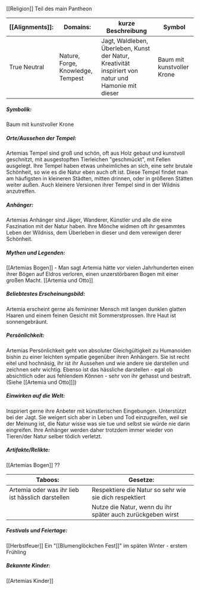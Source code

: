 [[Religion]] 
Teil des main Pantheon

| [[Alignments]]: | Domains:                          | kurze Beschreibung                                                                                   | Symbol                     |
| --------------- | --------------------------------- | ---------------------------------------------------------------------------------------------------- | -------------------------- |
| True Neutral    | Nature, Forge, Knowledge, Tempest | Jagt, Waldleben, Überleben, Kunst der Natur, Kreativität inspiriert von natur und Hamonie mit dieser | Baum mit kunstvoller Krone |
##### Symbolik:
Baum mit kunstvoller Krone
##### Orte/Aussehen der Tempel:
Artemias Tempel sind groß und schön, oft aus Holz gebaut und kunstvoll geschnitzt, mit ausgestopften Tierleichen "geschmückt", mit Fellen ausgelegt. Ihre Tempel haben etwas unheimliches an sich, eine sehr brutale Schönheit, so wie es die Natur eben auch oft ist.
Diese Tempel findet man am häufigsten in kleineren Städten, mitten drinnen, oder in größeren Stätten weiter außen. Auch kleinere Versionen ihrer Tempel sind in der Wildnis anzutreffen.
##### Anhänger: 
Artemias Anhänger sind Jäger, Wanderer, Künstler und alle die eine Faszination mit der Natur haben. Ihre Mönche widmen oft ihr gesammtes Leben der Wildniss, dem Überleben in dieser und dem verewigen derer Schönheit.

##### Mythen und Legenden:
[[Artemias Bogen]] - Man sagt Artemia hätte vor vielen Jahrhunderten einen ihrer Bögen auf Eldros verloren, einen unzerstörbaren Bogen mit einer großen Macht.
[[Artemia und Otto]] 

##### Beliebtestes Erscheinungsbild:
Artemia erscheint gerne als femininer Mensch mit langen dunklen glatten Haaren und einem feinen Gesicht mit Sommerstprossen. Ihre Haut ist sonnengebräunt.
##### Persönlichkeit:
Artemias Persönlichkeit geht von absoluter Gleichgültigkeit zu Humanoiden bishin zu einer leichten sympatie gegenüber ihren Anhängern. Sie ist recht eitel und hochnäsig, ihr ist ihr Aussehen und wie andere sie darstellen und zeichnen sehr wichtig. Ebenso ist das hässliche darstellen - egal ob absichtlich oder aus fehlendem Können - sehr von ihr gehasst und bestraft. (Siehe [[Artemia und Otto]]])

##### Einwirken auf die Welt:
Inspiriert gerne ihre Anbeter mit künstlerischen Eingebungen. Unterstützt bei der Jagt. Sie weigert sich aber in Leben und Tod einzugreifen, weil sie der Meinung ist, die Natur wisse was sie tue und selbst sie würde nie darin eingreifen. Ihre Anhänger werden daher trotzdem immer wieder von Tieren/der Natur selber tödich verletzt.
##### Artifakte/Relikte:
[[Artemias Bogen]] ??

| Taboos:                                           | Gesetze:                                                   |
| ------------------------------------------------- | ---------------------------------------------------------- |
| Artemia oder was ihr lieb ist hässlich darstellen | Respektiere die Natur so sehr wie sie dich respektiert     |
|                                                   | Nutze die Natur, wenn du ihr später auch zurückgeben wirst |
##### Festivals und Feiertage:
[[Herbstfeuer]]
Ein "[[Blumenglöckchen Fest]]" im späten Winter - erstem Frühling
##### Bekannte Kinder:
[[Artemias Kinder]] 